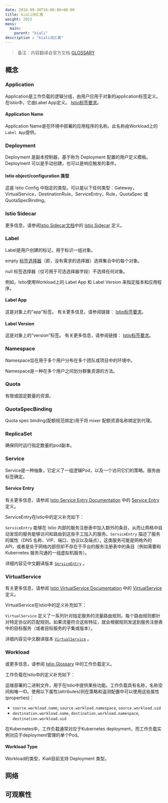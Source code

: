 ```yaml
---
date: 2018-09-30T16:00:00+08:00
title: kiali词汇表
weight: 2022
menu:
  main:
    parent: "kiali"
description : "kiali词汇表"
---
```


> 备注：内容翻译自官方文档 [GLOSSARY](https://www.kiali.io/documentation/glossary/)

## 概念

### Application

Application是工作负载的逻辑分组，由用户应用于对象的application标签定义。 在Istio中，它由Label App定义。 [Istio标签要求](https://istio.io/docs/setup/kubernetes/spec-requirements/)。

#### Application Name

Application Name是在环境中部署的应用程序的名称。此名称由Workload上的`Label App`提供。

### Deployment

Deployment 是副本控制器，基于称为 Deployment 配置的用户定义模板。Deployment 可以是手动创建，也可以是响应触发的事件。

#### Istio object/configuration 类型

这是 Istio Config 中指定的类型。可以是以下任何类型：Gateway，VirtualService，DestinationRule，ServiceEntry，Rule，QuotaSpec 或 QuotaSpecBinding。

### Istio Sidecar

更多信息，请参阅[Istio Sidecar文档](https://istio.io/docs/reference/commands/sidecar-injector/)中的 [Istio Sidecar](https://www.kiali.io/documentation/glossary/concepts/#_istio_sidecar)  定义。

### Label

Label是用户创建的标记，用于标识一组对象。

empty [标签选择器](https://kubernetes.io/docs/concepts/overview/working-with-objects/labels/)（即，没有需求的选择器）选择集合中的每个对象。

null 标签选择器（仅可用于可选选择器字段）不选择任何对象。

例如，Istio使用Workload上的 Label App 和 Label Version 来指定版本和应用程序。

#### Label App

这是对象上的“app”标签。 有关更多信息，请参阅链接： [Istio标签要求](https://istio.io/docs/setup/kubernetes/spec-requirements/)。

#### Label Version

这是对象上的“version”标签。 有关更多信息，请参阅链接： [Istio标签要求](https://istio.io/docs/setup/kubernetes/spec-requirements/)。

### Namespace

Namespace旨在用于多个用户分布在多个团队或项目中的环境中。

Namespace是一种在多个用户之间划分群集资源的方法。

### Quota

有限或固定数量的资源。

### QuotaSpecBinding

Quota spec binding(配额规范绑定)用于将 mixer 配额资源名称绑定到代理。

### ReplicaSet

确保同时运行指定数量的pod副本。

### Service

Service是一种抽象，它定义了一组逻辑Pod，以及一个访问它们的策略。服务由标签确定。

#### Service Entry

有关更多信息，请参阅 [Istio Service Entry Documentation](https://istio.io/docs/reference/config/istio.networking.v1alpha3/#ServiceEntry) 中的 [Service Entry](https://www.kiali.io/documentation/glossary/concepts/#_service_entry) 定义。

ServiceEntry在Istio中的定义补充如下：

`ServiceEntry` 能够在 Istio 内部的服务注册表中加入额外的条目，从而让网格中自动发现的服务能够访问和路由到这些手工加入的服务。`ServiceEntry` 描述了服务的属性（DNS 名称、VIP、端口、协议以及端点）。这类服务可能是网格外的 API，或者是处于网格内部但却不存在于平台的服务注册表中的条目（例如需要和 Kubernetes 服务沟通的一组虚拟机服务）。

详细内容见中文翻译版本 [`ServiceEntry`](https://preliminary.istio.io/zh/docs/reference/config/istio.networking.v1alpha3/#serviceentry) 。

### VirtualService

有关更多信息，请参阅 [Istio VirtualService Documentation](https://istio.io/docs/reference/config/istio.networking.v1alpha3/#VirtualService) 中的 [VirtualService](https://www.kiali.io/documentation/glossary/concepts/#_virtualservice) 定义。

VirtualService在Istio中的定义补充如下：

`VirtualService` 定义了一系列针对指定服务的流量路由规则。每个路由规则都针对特定协议的匹配规则。如果流量符合这些特征，就会根据规则发送到服务注册表中的目标服务（或者目标服务的子集或版本）。

详细内容见中文翻译版本 [`VirtualService`](https://preliminary.istio.io/zh/docs/reference/config/istio.networking.v1alpha3/#virtualservice) 。

### Workload

或更多信息，请参阅 [Istio Glossary](https://istio.io/help/glossary/#workload) 中的工作负载定义。

工作负载在Istio中的定义补充如下：

运维部署的二进制文件，用于在Istio中提供某些功能。工作负载具有名称，名称空间和唯一ID。使用以下属性(attributes)则在策略和遥测配置中可以使用这些属性(properties)：

- `source.workload.name`, `source.workload.namespace`, `source.workload.uid`
- `destination.workload.name`, `destination.workload.namespace`, `destination.workload.uid`

在Kubernetes中，工作负载通常对应于Kubernetes deployment，而工作负载实例对应于deployment管理的单个Pod。

#### Workload Type

Workload的类型，Kiali目前支持 Deployment 类型。

## 网络



## 可观察性



